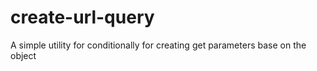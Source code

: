# create-url-query
A simple utility for conditionally for creating get parameters base on the object
